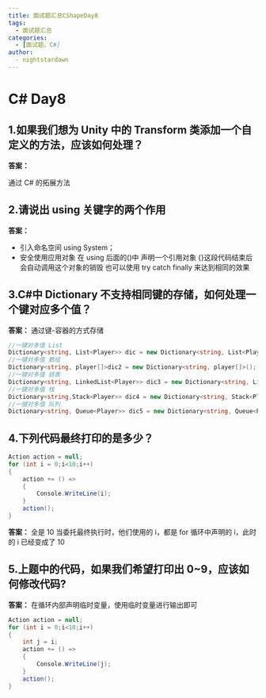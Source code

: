 ```yaml
---
title: 面试题汇总CShapeDay8
tags:
  - 面试题汇总
categories:
  - [面试题，C#]
author:
  - nightstardawn
---
```


# C# Day8

## 1.如果我们想为 Unity 中的 Transform 类添加一个自定义的方法，应该如何处理？

**答案：**

通过 C# 的拓展方法

## 2.请说出 using 关键字的两个作用

**答案：**

- 引入命名空间
  using System；
- 安全使用应用对象
  在 using 后面的()中 声明一个引用对象
  {}这段代码结束后 会自动调用这个对象的销毁
  也可以使用 try catch finally 来达到相同的效果

## 3.C#中 Dictionary 不支持相同键的存储，如何处理一个键对应多个值？

**答案：**
通过键-容器的方式存储

```cs
//一键对多值 List
Dictionary<string, List<Player>> dic = new Dictionary<string, List<Player>>();
//一键对多值 数组
Dictionary<string, player[]>dic2 = new Dictionary<string, player[]>();
//一键对多值 链表
Dictionary<string, LinkedList<Player>> dic3 = new Dictionary<string, LinkedList<Player>>();
//一键对多值 栈
Dictionary<string,Stack<Player>> dic4 = new Dictionary<string, Stack<Player>>();
//一键对多值 队列
Dictionary<string, Queue<Player>> dic5 = new Dictionary<string, Queue<Player>>();
```

## 4.下列代码最终打印的是多少？

```cs
Action action = null;
for (int i = 0;i<10;i++)
{
    action += () =>
    {
        Console.WriteLine(i);
    }
    action();
}
```

**答案：**
全是 10
当委托最终执行时，他们使用的 i，都是 for 循环中声明的 i，此时的 i 已经变成了 10

## 5.上题中的代码，如果我们希望打印出 0~9，应该如何修改代码?

**答案：**
在循环内部声明临时变量，使用临时变量进行输出即可

```cs
Action action = null;
for (int i = 0;i<10;i++)
{
    int j = i;
    action += () =>
    {
        Console.WriteLine(j);
    }
    action();
}
```
